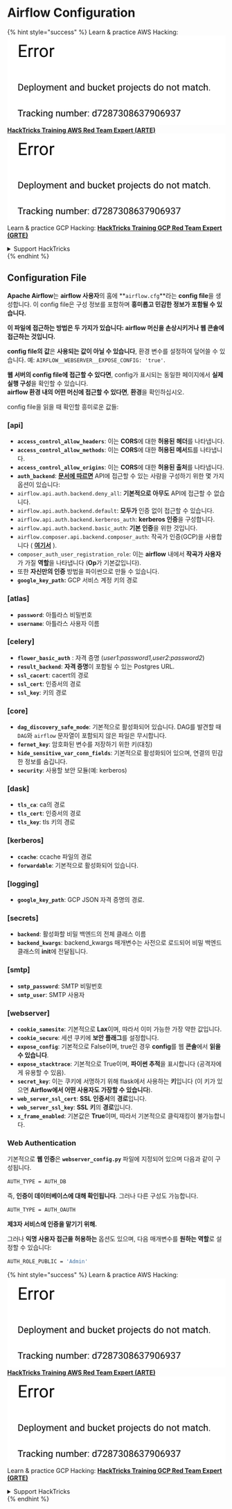 # Airflow Configuration

{% hint style="success" %}
Learn & practice AWS Hacking:<img src="../../.gitbook/assets/image (1) (1).png" alt="" data-size="line">[**HackTricks Training AWS Red Team Expert (ARTE)**](https://training.hacktricks.xyz/courses/arte)<img src="../../.gitbook/assets/image (1) (1).png" alt="" data-size="line">\
Learn & practice GCP Hacking: <img src="../../.gitbook/assets/image (2).png" alt="" data-size="line">[**HackTricks Training GCP Red Team Expert (GRTE)**<img src="../../.gitbook/assets/image (2).png" alt="" data-size="line">](https://training.hacktricks.xyz/courses/grte)

<details>

<summary>Support HackTricks</summary>

* Check the [**subscription plans**](https://github.com/sponsors/carlospolop)!
* **Join the** 💬 [**Discord group**](https://discord.gg/hRep4RUj7f) or the [**telegram group**](https://t.me/peass) or **follow** us on **Twitter** 🐦 [**@hacktricks\_live**](https://twitter.com/hacktricks\_live)**.**
* **Share hacking tricks by submitting PRs to the** [**HackTricks**](https://github.com/carlospolop/hacktricks) and [**HackTricks Cloud**](https://github.com/carlospolop/hacktricks-cloud) github repos.

</details>
{% endhint %}

## Configuration File

**Apache Airflow**는 **airflow 사용자**의 홈에 **`airflow.cfg`**라는 **config file**을 생성합니다. 이 config file은 구성 정보를 포함하며 **흥미롭고 민감한 정보가 포함될 수 있습니다.**

**이 파일에 접근하는 방법은 두 가지가 있습니다: airflow 머신을 손상시키거나 웹 콘솔에 접근하는 것입니다.**

**config file의 값**은 **사용되는 값이 아닐 수 있습니다**, 환경 변수를 설정하여 덮어쓸 수 있습니다. 예: `AIRFLOW__WEBSERVER__EXPOSE_CONFIG: 'true'`.

**웹 서버의 config file에 접근할 수 있다면**, config가 표시되는 동일한 페이지에서 **실제 실행 구성**을 확인할 수 있습니다.\
**airflow 환경 내의 어떤 머신에 접근할 수 있다면**, **환경**을 확인하십시오.

config file을 읽을 때 확인할 흥미로운 값들:

### \[api]

* **`access_control_allow_headers`**: 이는 **CORS**에 대한 **허용된** **헤더**를 나타냅니다.
* **`access_control_allow_methods`**: 이는 **CORS**에 대한 **허용된 메서드**를 나타냅니다.
* **`access_control_allow_origins`**: 이는 **CORS**에 대한 **허용된 출처**를 나타냅니다.
* **`auth_backend`**: [**문서에 따르면**](https://airflow.apache.org/docs/apache-airflow/stable/security/api.html) API에 접근할 수 있는 사람을 구성하기 위한 몇 가지 옵션이 있습니다:
* `airflow.api.auth.backend.deny_all`: **기본적으로 아무도** API에 접근할 수 없습니다.
* `airflow.api.auth.backend.default`: **모두가** 인증 없이 접근할 수 있습니다.
* `airflow.api.auth.backend.kerberos_auth`: **kerberos 인증**을 구성합니다.
* `airflow.api.auth.backend.basic_auth`: **기본 인증**을 위한 것입니다.
* `airflow.composer.api.backend.composer_auth`: 작곡가 인증(GCP)을 사용합니다 ( [**여기서**](https://cloud.google.com/composer/docs/access-airflow-api) ).
* `composer_auth_user_registration_role`: 이는 **airflow** 내에서 **작곡가 사용자**가 가질 **역할**을 나타냅니다 (**Op**가 기본값입니다).
* 또한 **자신만의 인증** 방법을 파이썬으로 만들 수 있습니다.
* **`google_key_path`:** GCP 서비스 계정 키의 경로

### **\[atlas]**

* **`password`**: 아틀라스 비밀번호
* **`username`**: 아틀라스 사용자 이름

### \[celery]

* **`flower_basic_auth`** : 자격 증명 (_user1:password1,user2:password2_)
* **`result_backend`**: **자격 증명**이 포함될 수 있는 Postgres URL.
* **`ssl_cacert`**: cacert의 경로
* **`ssl_cert`**: 인증서의 경로
* **`ssl_key`**: 키의 경로

### \[core]

* **`dag_discovery_safe_mode`**: 기본적으로 활성화되어 있습니다. DAG를 발견할 때 `DAG`와 `airflow` 문자열이 포함되지 않은 파일은 무시합니다.
* **`fernet_key`**: 암호화된 변수를 저장하기 위한 키(대칭)
* **`hide_sensitive_var_conn_fields`**: 기본적으로 활성화되어 있으며, 연결의 민감한 정보를 숨깁니다.
* **`security`**: 사용할 보안 모듈(예: kerberos)

### \[dask]

* **`tls_ca`**: ca의 경로
* **`tls_cert`**: 인증서의 경로
* **`tls_key`**: tls 키의 경로

### \[kerberos]

* **`ccache`**: ccache 파일의 경로
* **`forwardable`**: 기본적으로 활성화되어 있습니다.

### \[logging]

* **`google_key_path`**: GCP JSON 자격 증명의 경로.

### \[secrets]

* **`backend`**: 활성화할 비밀 백엔드의 전체 클래스 이름
* **`backend_kwargs`**: backend\_kwargs 매개변수는 사전으로 로드되어 비밀 백엔드 클래스의 **init**에 전달됩니다.

### \[smtp]

* **`smtp_password`**: SMTP 비밀번호
* **`smtp_user`**: SMTP 사용자

### \[webserver]

* **`cookie_samesite`**: 기본적으로 **Lax**이며, 따라서 이미 가능한 가장 약한 값입니다.
* **`cookie_secure`**: 세션 쿠키에 **보안 플래그**를 설정합니다.
* **`expose_config`**: 기본적으로 False이며, true인 경우 **config**를 웹 **콘솔**에서 **읽을 수 있습니다**.
* **`expose_stacktrace`**: 기본적으로 True이며, **파이썬 추적**을 표시합니다 (공격자에게 유용할 수 있음).
* **`secret_key`**: 이는 쿠키에 서명하기 위해 flask에서 사용하는 **키**입니다 (이 키가 있으면 **Airflow에서 어떤 사용자도 가장할 수 있습니다**).
* **`web_server_ssl_cert`**: **SSL** **인증서**의 **경로**입니다.
* **`web_server_ssl_key`**: **SSL** **키**의 **경로**입니다.
* **`x_frame_enabled`**: 기본값은 **True**이며, 따라서 기본적으로 클릭재킹이 불가능합니다.

### Web Authentication

기본적으로 **웹 인증**은 **`webserver_config.py`** 파일에 지정되어 있으며 다음과 같이 구성됩니다.
```bash
AUTH_TYPE = AUTH_DB
```
즉, **인증이 데이터베이스에 대해 확인됩니다**. 그러나 다른 구성도 가능합니다.
```bash
AUTH_TYPE = AUTH_OAUTH
```
**제3자 서비스에 인증을 맡기기 위해.**

그러나 **익명 사용자 접근을 허용하는** 옵션도 있으며, 다음 매개변수를 **원하는 역할**로 설정할 수 있습니다:
```bash
AUTH_ROLE_PUBLIC = 'Admin'
```
{% hint style="success" %}
Learn & practice AWS Hacking:<img src="../../.gitbook/assets/image (1) (1).png" alt="" data-size="line">[**HackTricks Training AWS Red Team Expert (ARTE)**](https://training.hacktricks.xyz/courses/arte)<img src="../../.gitbook/assets/image (1) (1).png" alt="" data-size="line">\
Learn & practice GCP Hacking: <img src="../../.gitbook/assets/image (2).png" alt="" data-size="line">[**HackTricks Training GCP Red Team Expert (GRTE)**<img src="../../.gitbook/assets/image (2).png" alt="" data-size="line">](https://training.hacktricks.xyz/courses/grte)

<details>

<summary>Support HackTricks</summary>

* Check the [**subscription plans**](https://github.com/sponsors/carlospolop)!
* **Join the** 💬 [**Discord group**](https://discord.gg/hRep4RUj7f) or the [**telegram group**](https://t.me/peass) or **follow** us on **Twitter** 🐦 [**@hacktricks\_live**](https://twitter.com/hacktricks\_live)**.**
* **Share hacking tricks by submitting PRs to the** [**HackTricks**](https://github.com/carlospolop/hacktricks) and [**HackTricks Cloud**](https://github.com/carlospolop/hacktricks-cloud) github repos.

</details>
{% endhint %}
